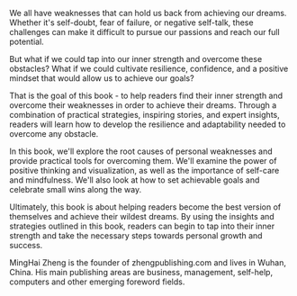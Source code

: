 

We all have weaknesses that can hold us back from achieving our dreams. Whether it's self-doubt, fear of failure, or negative self-talk, these challenges can make it difficult to pursue our passions and reach our full potential.

But what if we could tap into our inner strength and overcome these obstacles? What if we could cultivate resilience, confidence, and a positive mindset that would allow us to achieve our goals?

That is the goal of this book - to help readers find their inner strength and overcome their weaknesses in order to achieve their dreams. Through a combination of practical strategies, inspiring stories, and expert insights, readers will learn how to develop the resilience and adaptability needed to overcome any obstacle.

In this book, we'll explore the root causes of personal weaknesses and provide practical tools for overcoming them. We'll examine the power of positive thinking and visualization, as well as the importance of self-care and mindfulness. We'll also look at how to set achievable goals and celebrate small wins along the way.

Ultimately, this book is about helping readers become the best version of themselves and achieve their wildest dreams. By using the insights and strategies outlined in this book, readers can begin to tap into their inner strength and take the necessary steps towards personal growth and success.

MingHai Zheng is the founder of zhengpublishing.com and lives in Wuhan, China. His main publishing areas are business, management, self-help, computers and other emerging foreword fields.
